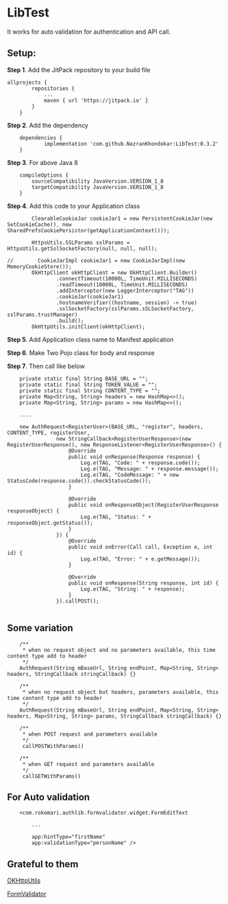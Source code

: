 # LibTest

It works for auto validation for authentication and API call.

## Setup:
**Step 1**. Add the JitPack repository to your build file

```
allprojects {
		repositories {
			...
			maven { url 'https://jitpack.io' }
		}
	}
```
**Step 2**. Add the dependency

```
	dependencies {
	        implementation 'com.github.NazranKhondokar:LibTest:0.3.2'
	}
```
**Step 3**. For above Java 8

```
    compileOptions {
        sourceCompatibility JavaVersion.VERSION_1_8
        targetCompatibility JavaVersion.VERSION_1_8
    }
```
**Step 4**. Add this code to your Application class

```
        ClearableCookieJar cookieJar1 = new PersistentCookieJar(new SetCookieCache(), new SharedPrefsCookiePersistor(getApplicationContext()));

        HttpsUtils.SSLParams sslParams = HttpsUtils.getSslSocketFactory(null, null, null);

//        CookieJarImpl cookieJar1 = new CookieJarImpl(new MemoryCookieStore());
        OkHttpClient okHttpClient = new OkHttpClient.Builder()
                .connectTimeout(10000L, TimeUnit.MILLISECONDS)
                .readTimeout(10000L, TimeUnit.MILLISECONDS)
                .addInterceptor(new LoggerInterceptor("TAG"))
                .cookieJar(cookieJar1)
                .hostnameVerifier((hostname, session) -> true)
                .sslSocketFactory(sslParams.sSLSocketFactory, sslParams.trustManager)
                .build();
        OkHttpUtils.initClient(okHttpClient);
```
**Step 5**. Add Application class name to Manifest application

**Step 6**. Make Two Pojo class for body and response

**Step 7**. Then call like below

```
    private static final String BASE_URL = "";
    private static final String TOKEN_VALUE = "";
    private static final String CONTENT_TYPE = "";
    private Map<String, String> headers = new HashMap<>();
    private Map<String, String> params = new HashMap<>();
    
    ....
    
    new AuthRequest<RegisterUser>(BASE_URL, "register", headers, CONTENT_TYPE, registerUser,
                new StringCallback<RegisterUserResponse>(new RegisterUserResponse(), new ResponseListener<RegisterUserResponse>() {
                    @Override
                    public void onResponse(Response response) {
                        Log.e(TAG, "Code: " + response.code());
                        Log.e(TAG, "Message: " + response.message());
                        Log.e(TAG, "CodeMessage: " + new StatusCode(response.code()).checkStatusCode());
                    }

                    @Override
                    public void onResponseObject(RegisterUserResponse responseObject) {
                        Log.e(TAG, "Status: " + responseObject.getStatus());
                    }
                }) {
                    @Override
                    public void onError(Call call, Exception e, int id) {
                        Log.e(TAG, "Error: " + e.getMessage());
                    }

                    @Override
                    public void onResponse(String response, int id) {
                        Log.e(TAG, "String: " + response);
                    }
                }).callPOST();
    
```

## Some variation

```
    /**
     * when no request object and no parameters available, this time content type add to header
     */
    AuthRequest(String mBaseUrl, String endPoint, Map<String, String> headers, StringCallback stringCallback) {}
```
```
    /**
     * when no request object but headers, parameters available, this time content type add to header
     */
    AuthRequest(String mBaseUrl, String endPoint, Map<String, String> headers, Map<String, String> params, StringCallback stringCallback) {}
```
```
    /**
     * when POST request and parameters available
     */
     callPOSTWithParams()
```
```
    /**
     * when GET request and parameters available
     */
     callGETWithParams()
```
## For Auto validation

```
    <com.rokomari.authlib.formvalidator.widget.FormEditText
    
        ...
        
        app:hintType="firstName"
        app:validationType="personName" />
```
## Grateful to them

[OKHttpUtils](https://github.com/hongyangAndroid/okhttputils)

[FormValidator](https://github.com/ShabanKamell/FormValidator)

